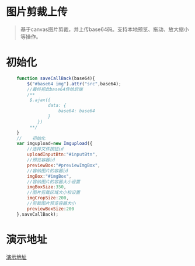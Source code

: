 # 图片剪裁上传
> 基于canvas图片剪裁，并上传base64码。支持本地预览、拖动、放大缩小等操作。
# 初始化
```javascript
    function saveCallBack(base64){
        $("#base64 img").attr("src",base64);
        //最终把此base64传给后端
        /**
         $.ajax({
                data: {
                    base64: base64
                }
            })
         **/
    }
    //    初始化
    var imgupload=new Imgupload({
        //选择文件按钮id
        uploadInputBtn:"#inputBtn",
        //预览容器id
        previewBox:"#previewImgBox",
        //容纳图片的容器id
        imgBox:"#imgBox",
        //容纳图片的容器大小设置
        imgBoxSize:350,
        //图片剪裁区域大小校设置
        imgCropSize:200,
        //剪裁图片预览容器大小
        previewBoxSize:200
    },saveCallBack);
```
# 演示地址
[演示地址](http://www.xerduo.com/2017/09/11/imgUpload/)
